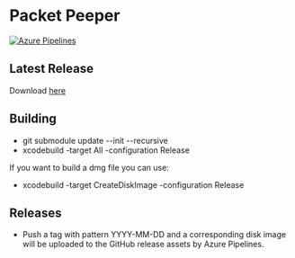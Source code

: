 # Packet Peeper

[![Azure Pipelines][azure-badge]][azure-link]

[azure-badge]: https://dev.azure.com/cholloway/PacketPeeper/_apis/build/status/choll.packetpeeper?branchName=master
[azure-link]: https://dev.azure.com/cholloway/PacketPeeper/_build/latest?definitionId=2&branchName=master

## Latest Release

Download [here](https://github.com/choll/packetpeeper/releases/download/2021-07-15/PacketPeeper_2021-07-15.dmg)

## Building

* git submodule update --init --recursive
* xcodebuild -target All -configuration Release

If you want to build a dmg file you can use:

* xcodebuild -target CreateDiskImage -configuration Release

## Releases

* Push a tag with pattern YYYY-MM-DD and a corresponding disk image will be uploaded to the GitHub release assets by Azure Pipelines.
